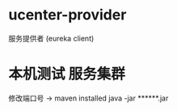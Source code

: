 # ucenter-provider
服务提供者 (eureka client)

# 本机测试 服务集群 
修改端口号 -> maven installed 
java -jar ******.jar
# 




